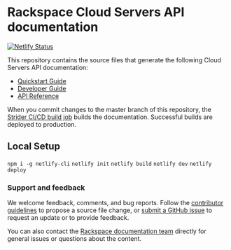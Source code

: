 # Rackspace Cloud Servers API documentation

[![Netlify Status](https://api.netlify.com/api/v1/badges/6a4423f5-26fa-4efb-9284-01a89efe98db/deploy-status)](https://app.netlify.com/sites/docs-cloud-servers/deploys)

This repository contains the source files that generate the following Cloud Servers API documentation:

* [Quickstart Guide](https://docs-ospc.rackspace.com/cloud-servers/v2/developer-guide/#document-quickstart-guide)
* [Developer Guide](https://docs-ospc.rackspace.com/cloud-servers/v2/developer-guide/#document-developer-guide)
* [API Reference](https://docs-ospc.rackspace.com/cloud-servers/v2/developer-guide/#api-reference)

When you commit changes to the master branch of this repository, the
[Strider CI/CD build job](https://build.developer.rackspace.com/rackerlabs/docs-cloud-servers/)
builds the documentation. Successful builds are deployed to production.

## Local Setup

`npm i -g netlify-cli`
`netlify init`
`netlify build`
`netlify dev`
`netlify deploy`

### Support and feedback

We welcome feedback, comments, and bug reports. Follow the [contributor guidelines](CONTRIBUTING.md)
to propose a source file change, or [submit a GitHub issue](https://github.com/rackerlabs/docs-cloud-servers/issues/new)
to request an update or to provide feedback.

You can also contact the [Rackspace documentation team](mailto:devdoc@rackspace.com) directly for general
issues or questions about the content.
